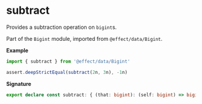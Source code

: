 # subtract

Provides a subtraction operation on `bigint`s.

Part of the `Bigint` module, imported from `@effect/data/Bigint`.

**Example**

```ts
import { subtract } from '@effect/data/Bigint'

assert.deepStrictEqual(subtract(2n, 3n), -1n)
```

**Signature**

```ts
export declare const subtract: { (that: bigint): (self: bigint) => bigint; (self: bigint, that: bigint): bigint }
```
